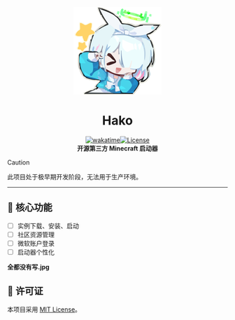 <div align="center">
  <img src="resources/icons/app.svg" width="200px" />
  <br />
  <h1>Hako</h1>

[![wakatime](https://wakatime.com/badge/github/yamrc/Hako.svg)](https://wakatime.com/badge/github/yamrc/Hako)[![License](https://img.shields.io/github/license/kiruio/Hako?color=blue)](https://github.com/kiruio/Hako/blob/master/LICENSE)<br/>
**开源第三方 Minecraft 启动器**

</div>

> [!CAUTION]
> 此项目处于极早期开发阶段，无法用于生产环境。

---

## 🌟 核心功能

- [ ] 实例下载、安装、启动
- [ ] 社区资源管理
- [ ] 微软账户登录
- [ ] 启动器个性化

**全都没有写.jpg**

## 📜 许可证

本项目采用 [MIT License](LICENSE)。
